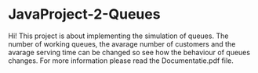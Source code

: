 # JavaProject-2-Queues
Hi!
This project is about implementing the simulation of queues. The number of working queues, the avarage number of customers and the avarage serving time can be changed so see how the behaviour of queues changes.
For more information please read the Documentatie.pdf file.
